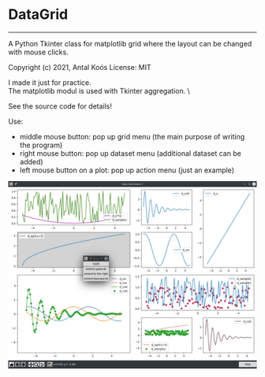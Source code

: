 
# DataGrid
____

A Python Tkinter class for matplotlib grid where the layout can be changed with mouse clicks.

Copyright (c) 2021, Antal Koós
License: MIT

I made it just for practice. \
The matplotlib modul is used with Tkinter aggregation. \

See the source code for details!

Use:

- middle mouse button: pop up grid menu (the main purpose of writing the program)
- right mouse button: pop up dataset menu (additional dataset can be added)
- left mouse button on a plot: pop up action menu (just an example)

![screenshot](screenshot1-datagrid.jpg)
